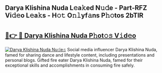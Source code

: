 ## Darya Klishina Nuda L𝚎a𝚔ed N𝚞𝚍e - Part-RFZ Vi𝚍𝚎o L𝚎a𝚔s - H𝚘𝚝 O𝚗𝚕yf𝚊ns P𝚑𝚘tos 2bTlR

# <h2><a href="http://kf7voyn.oniu.top/?m=Darya+Klishina+Nuda">🔗👉 🔴 Darya Klishina Nuda P𝚑ot𝚘𝚜 V𝚒d𝚎o</a></h2>

[![Darya Klishina Nuda Nu𝚍e𝚜](https://i.imgur.com/0qMVB7G.gif)](http://kf7voyn.oniu.top/?m=Darya+Klishina+Nuda)
Social media influencer Darya Klishina Nuda, famed for sharing dance and lifestyle content, including presentations and personal blogs. Gifted fire eater Darya Klishina Nuda, famed for their exceptional skills and accomplishments in consuming fire safely.  
